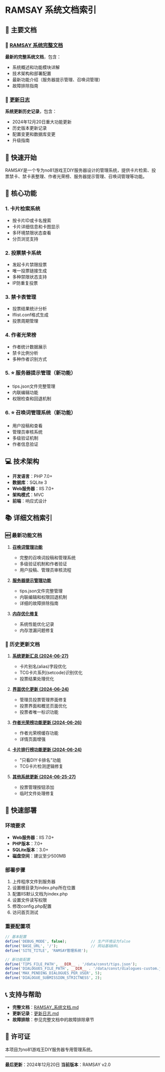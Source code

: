 # RAMSAY 系统文档索引

## 📖 主要文档

### 🎯 [RAMSAY 系统完整文档](RAMSAY_系统文档.md)
**最新的完整系统文档**，包含：
- 系统概述和功能模块详解
- 技术架构和部署配置
- 最新功能介绍（服务器提示管理、召唤词管理）
- 故障排除指南

### 📝 [更新日志](更新日志.md)
**系统更新历史记录**，包含：
- 2024年12月20日重大功能更新
- 历史版本更新记录
- 配置变更和数据库变更
- 升级指南

## 🚀 快速开始

RAMSAY是一个专为no81游戏王DIY服务器设计的管理系统，提供卡片检索、投票禁卡、禁卡表整理、作者光荣榜、服务器提示管理、召唤词管理等功能。

## 🎯 核心功能

### 1. 卡片检索系统
- 按卡片ID或卡名搜索
- 卡片详细信息和卡图显示
- 多环境禁限状态查看
- 分页浏览支持

### 2. 投票禁卡系统
- 发起卡片禁限投票
- 唯一投票链接生成
- 多种禁限状态支持
- IP防重复投票

### 3. 禁卡表管理
- 投票结果统计分析
- lflist.conf格式生成
- 投票周期管理

### 4. 作者光荣榜
- 作者统计数据展示
- 禁卡比例分析
- 多种作者识别方式

### 5. ⭐ 服务器提示管理（新功能）
- tips.json文件完整管理
- 内联编辑功能
- 权限检查和回退机制

### 6. ⭐ 召唤词管理系统（新功能）
- 用户投稿和查看
- 管理员审核系统
- 多级验证机制
- 作者信息验证

## 💻 技术架构

- **开发语言**：PHP 7.0+
- **数据库**：SQLite 3
- **Web服务器**：IIS 7.0+
- **架构模式**：MVC
- **前端**：响应式设计

## 📚 详细文档索引

### 🆕 最新功能文档

1. **[召唤词管理功能](20241220_dialogue_management_feature.md)**
   - 完整的召唤词投稿和管理系统
   - 多级验证机制和作者验证
   - 用户投稿、管理员审核流程

2. **[服务器提示管理功能](20241220_tips_management_feature.md)**
   - tips.json文件完整管理
   - 内联编辑和权限回退机制
   - 详细的故障排除指南

3. **[内存优化修复](20241220_memory_optimization_fixes.md)**
   - 系统性能优化记录
   - 内存泄漏问题修复

### 📖 历史更新文档

1. **[系统更新汇总 (2024-06-27)](20240627_consolidated_updates.md)**
   - 卡片别名(alias)字段优化
   - TCG卡片系列(setcode)识别优化
   - 投票结果处理优化

2. **[界面优化更新 (2024-06-24)](20240624_consolidated_ui_updates.md)**
   - 管理员投票管理界面修复
   - 投票界面和概览页面优化
   - 投票者唯一标识功能

3. **[作者光荣榜功能更新 (2024-06-26)](20240626_author_hall_of_fame_updates.md)**
   - 作者光荣榜缓存功能
   - 详情页面增强

4. **[卡片排行榜功能更新 (2024-06-24)](20240624_card_ranking_updates.md)**
   - "只看DIY卡排名"功能
   - TCG卡片检测逻辑修复

5. **[其他系统更新 (2024-06-25-27)](20240625_additional_updates.md)**
   - 投票管理按钮添加
   - 临时文件处理修复

## 🚀 快速部署

### 环境要求
- **Web服务器**：IIS 7.0+
- **PHP版本**：7.0+
- **SQLite版本**：3.0+
- **磁盘空间**：建议至少500MB

### 部署步骤
1. 上传程序文件到服务器
2. 设置根目录为index.php所在位置
3. 配置IIS默认文档为index.php
4. 设置文件读写权限
5. 修改config.php配置
6. 访问首页测试

### 重要配置项
```php
// 基本配置
define('DEBUG_MODE', false);           // 生产环境设为false
define('BASE_URL', '/');               // 网站基础URL
define('SITE_TITLE', 'RAMSAY管理系统');

// 新功能配置
define('TIPS_FILE_PATH', __DIR__ . '/data/const/tips.json');
define('DIALOGUES_FILE_PATH', __DIR__ . '/data/const/dialogues-custom.json');
define('MAX_PENDING_DIALOGUES_PER_USER', 5);
define('DIALOGUE_SUBMISSION_STRICTNESS', 2);
```

## 📞 支持与帮助

- **完整文档**：[RAMSAY_系统文档.md](RAMSAY_系统文档.md)
- **更新记录**：[更新日志.md](更新日志.md)
- **故障排除**：参见完整文档中的故障排除章节

## 📄 许可证

本项目为no81游戏王DIY服务器专用管理系统。

---

**最后更新**：2024年12月20日
**当前版本**：RAMSAY v2.0
